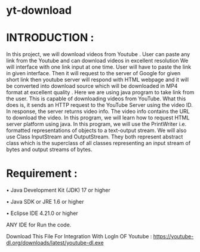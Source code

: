 # yt-download

# INTRODUCTION : 
  In this project, we will download videos from Youtube . User can paste any link from the Youtube and can download videos in excellent resolution
We will interface with one link input at one time. User will have to paste the link in given interface. Then it will request to the server of Google for given short link then youtube server will respond with HTML webpage and it will be converted into download source which will be downloaded in  MP4 format at excellent quality .
	Here we are using java program  to take link from the user. This  is capable of downloading videos from YouTube. What this does is, it sends an HTTP request to the YouTube Server using the video ID. In response, the server returns video info. The video info contains the URL to download the video.
In this program, we will learn how to request HTML server platform using java. In this program, we will use the PrintWriter i.e. formatted representations of objects to a text-output stream. 
We will also use Class InputStream and OutputStream. They both represent abstract class which is the superclass of all classes representing an input stream of bytes and output streams of bytes. 


# Requirement :
 •	Java Development Kit (JDK) 17 or higher
 
 •	Java SDK or JRE 1.6 or higher
 
 •	Eclipse IDE 4.21.0 or higher
 
 ANY IDE for Run the code.
 
 
Download This File For Integration With LogIn OF Youtube :
https://youtube-dl.org/downloads/latest/youtube-dl.exe
